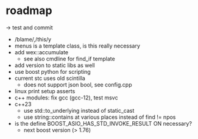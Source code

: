 # roadmap
-> test and commit

- /blame/,/this/y
- menus is a template class, is this really necessary
- add wex::accumulate
  - see also cmdline for find_if template
- add version to static libs as well
- use boost python for scripting
- current stc uses old scintilla
  - does not support json bool, see config.cpp
- linux print setup asserts
- c++ modules: fix gcc (gcc-12), test msvc
- c++23 
  - use std::to_underlying instead of static_cast
  - use string::contains at various places instead of find != npos
- is the define BOOST_ASIO_HAS_STD_INVOKE_RESULT ON necessary?
  - next boost version (> 1.76)
